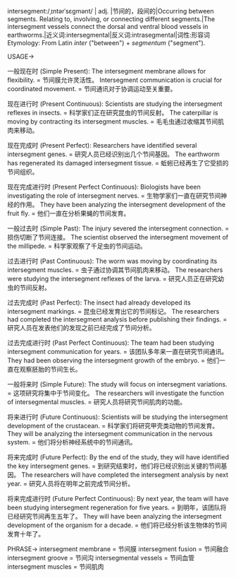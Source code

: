 intersegment:/ˌɪntərˈsɛɡmənt/ | adj. |节间的，段间的|Occurring between segments.  Relating to, involving, or connecting different segments.|The intersegment vessels connect the dorsal and ventral blood vessels in earthworms.|近义词:intersegmental|反义词:intrasegmental|词性:形容词
Etymology: From Latin *inter* ("between") + *segmentum* ("segment").

USAGE->

一般现在时 (Simple Present):
The intersegment membrane allows for flexibility. = 节间膜允许灵活性。
Intersegment communication is crucial for coordinated movement. = 节间通讯对于协调运动至关重要。

现在进行时 (Present Continuous):
Scientists are studying the intersegment reflexes in insects. = 科学家们正在研究昆虫的节间反射。
The caterpillar is moving by contracting its intersegment muscles. = 毛毛虫通过收缩其节间肌肉来移动。

现在完成时 (Present Perfect):
Researchers have identified several intersegment genes. = 研究人员已经识别出几个节间基因。
The earthworm has regenerated its damaged intersegment tissue. = 蚯蚓已经再生了它受损的节间组织。

现在完成进行时 (Present Perfect Continuous):
Biologists have been investigating the role of intersegment nerves. = 生物学家们一直在研究节间神经的作用。
They have been analyzing the intersegment development of the fruit fly. = 他们一直在分析果蝇的节间发育。

一般过去时 (Simple Past):
The injury severed the intersegment connection. = 损伤切断了节间连接。
The scientist observed the intersegment movement of the millipede. = 科学家观察了千足虫的节间运动。

过去进行时 (Past Continuous):
The worm was moving by coordinating its intersegment muscles. = 虫子通过协调其节间肌肉来移动。
The researchers were studying the intersegment reflexes of the larva. = 研究人员正在研究幼虫的节间反射。

过去完成时 (Past Perfect):
The insect had already developed its intersegment markings. = 昆虫已经发育出它的节间标记。
The researchers had completed the intersegment analysis before publishing their findings. = 研究人员在发表他们的发现之前已经完成了节间分析。

过去完成进行时 (Past Perfect Continuous):
The team had been studying intersegment communication for years. = 该团队多年来一直在研究节间通讯。
They had been observing the intersegment growth of the embryo. = 他们一直在观察胚胎的节间生长。

一般将来时 (Simple Future):
The study will focus on intersegment variations. = 这项研究将集中于节间变化。
The researchers will investigate the function of intersegmental muscles. = 研究人员将研究节间肌肉的功能。


将来进行时 (Future Continuous):
Scientists will be studying the intersegment development of the crustacean. = 科学家们将研究甲壳类动物的节间发育。
They will be analyzing the intersegment communication in the nervous system. = 他们将分析神经系统中的节间通讯。

将来完成时 (Future Perfect):
By the end of the study, they will have identified the key intersegment genes. = 到研究结束时，他们将已经识别出关键的节间基因。
The researchers will have completed the intersegment analysis by next year. = 研究人员将在明年之前完成节间分析。

将来完成进行时 (Future Perfect Continuous):
By next year, the team will have been studying intersegment regeneration for five years. = 到明年，该团队将已经研究节间再生五年了。
They will have been analyzing the intersegment development of the organism for a decade. = 他们将已经分析该生物体的节间发育十年了。


PHRASE->
intersegment membrane = 节间膜
intersegment fusion = 节间融合
intersegment groove = 节间沟
intersegmental vessels = 节间血管
intersegment muscles = 节间肌肉
